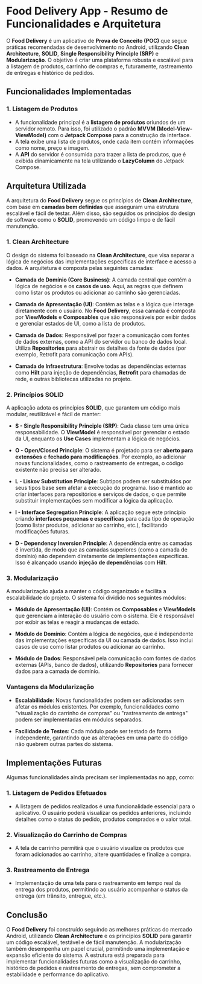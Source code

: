 # **Food Delivery App - Resumo de Funcionalidades e Arquitetura**

O **Food Delivery** é um aplicativo de **Prova de Conceito (POC)** que segue práticas recomendadas de desenvolvimento no Android, utilizando **Clean Architecture**, **SOLID**, **Single Responsibility Principle (SRP)** e **Modularização**. O objetivo é criar uma plataforma robusta e escalável para a listagem de produtos, carrinho de compras e, futuramente, rastreamento de entregas e histórico de pedidos.

## **Funcionalidades Implementadas**

### **1. Listagem de Produtos**
- A funcionalidade principal é a **listagem de produtos** oriundos de um servidor remoto. Para isso, foi utilizado o padrão **MVVM (Model-View-ViewModel)** com o **Jetpack Compose** para a construção da interface.
- A tela exibe uma lista de produtos, onde cada item contém informações como nome, preço e imagem. 
- A **API** do servidor é consumida para trazer a lista de produtos, que é exibida dinamicamente na tela utilizando o **LazyColumn** do Jetpack Compose.

## **Arquitetura Utilizada**

A arquitetura do **Food Delivery** segue os princípios de **Clean Architecture**, com base em **camadas bem definidas** que asseguram uma estrutura escalável e fácil de testar. Além disso, são seguidos os princípios do design de software como o **SOLID**, promovendo um código limpo e de fácil manutenção.

### **1. Clean Architecture**
O design do sistema foi baseado na **Clean Architecture**, que visa separar a lógica de negócios das implementações específicas de interface e acesso a dados. A arquitetura é composta pelas seguintes camadas:

- **Camada de Domínio (Core Business)**: A camada central que contém a lógica de negócios e os **casos de uso**. Aqui, as regras que definem como listar os produtos ou adicionar ao carrinho são gerenciadas.
  
- **Camada de Apresentação (UI)**: Contém as telas e a lógica que interage diretamente com o usuário. No **Food Delivery**, essa camada é composta por **ViewModels** e **Composables** que são responsáveis por exibir dados e gerenciar estados de UI, como a lista de produtos.

- **Camada de Dados**: Responsável por fazer a comunicação com fontes de dados externas, como a API do servidor ou banco de dados local. Utiliza **Repositories** para abstrair os detalhes da fonte de dados (por exemplo, Retrofit para comunicação com APIs).

- **Camada de Infraestrutura**: Envolve todas as dependências externas como **Hilt** para injeção de dependências, **Retrofit** para chamadas de rede, e outras bibliotecas utilizadas no projeto.

### **2. Princípios SOLID**

A aplicação adota os princípios **SOLID**, que garantem um código mais modular, reutilizável e fácil de manter:

- **S - Single Responsibility Principle (SRP)**: Cada classe tem uma única responsabilidade. O **ViewModel** é responsável por gerenciar o estado da UI, enquanto os **Use Cases** implementam a lógica de negócios.
  
- **O - Open/Closed Principle**: O sistema é projetado para ser **aberto para extensões** e **fechado para modificações**. Por exemplo, ao adicionar novas funcionalidades, como o rastreamento de entregas, o código existente não precisa ser alterado.

- **L - Liskov Substitution Principle**: Subtipos podem ser substituídos por seus tipos base sem afetar a execução do programa. Isso é mantido ao criar interfaces para repositórios e serviços de dados, o que permite substituir implementações sem modificar a lógica da aplicação.

- **I - Interface Segregation Principle**: A aplicação segue este princípio criando **interfaces pequenas e específicas** para cada tipo de operação (como listar produtos, adicionar ao carrinho, etc.), facilitando modificações futuras.

- **D - Dependency Inversion Principle**: A dependência entre as camadas é invertida, de modo que as camadas superiores (como a camada de domínio) não dependem diretamente de implementações específicas. Isso é alcançado usando **injeção de dependências** com **Hilt**.

### **3. Modularização**

A modularização ajuda a manter o código organizado e facilita a escalabilidade do projeto. O sistema foi dividido nos seguintes módulos:

- **Módulo de Apresentação (UI)**: Contém os **Composables** e **ViewModels** que gerenciam a interação do usuário com o sistema. Ele é responsável por exibir as telas e reagir a mudanças de estado.

- **Módulo de Domínio**: Contém a lógica de negócios, que é independente das implementações específicas da UI ou camada de dados. Isso inclui casos de uso como listar produtos ou adicionar ao carrinho.

- **Módulo de Dados**: Responsável pela comunicação com fontes de dados externas (APIs, banco de dados), utilizando **Repositories** para fornecer dados para a camada de domínio.

### **Vantagens da Modularização**
- **Escalabilidade**: Novas funcionalidades podem ser adicionadas sem afetar os módulos existentes. Por exemplo, funcionalidades como "visualização do carrinho de compras" ou "rastreamento de entrega" podem ser implementadas em módulos separados.
  
- **Facilidade de Testes**: Cada módulo pode ser testado de forma independente, garantindo que as alterações em uma parte do código não quebrem outras partes do sistema.

## **Implementações Futuras**

Algumas funcionalidades ainda precisam ser implementadas no app, como:

### **1. Listagem de Pedidos Efetuados**
- A listagem de pedidos realizados é uma funcionalidade essencial para o aplicativo. O usuário poderá visualizar os pedidos anteriores, incluindo detalhes como o status do pedido, produtos comprados e o valor total.

### **2. Visualização do Carrinho de Compras**
- A tela de carrinho permitirá que o usuário visualize os produtos que foram adicionados ao carrinho, altere quantidades e finalize a compra.

### **3. Rastreamento de Entrega**
- Implementação de uma tela para o rastreamento em tempo real da entrega dos produtos, permitindo ao usuário acompanhar o status da entrega (em trânsito, entregue, etc.).

## **Conclusão**

O **Food Delivery** foi construído seguindo as melhores práticas do mercado Android, utilizando **Clean Architecture** e os princípios **SOLID** para garantir um código escalável, testável e de fácil manutenção. A modularização também desempenha um papel crucial, permitindo uma implementação e expansão eficiente do sistema. A estrutura está preparada para implementar funcionalidades futuras como a visualização do carrinho, histórico de pedidos e rastreamento de entregas, sem comprometer a estabilidade e performance do aplicativo.